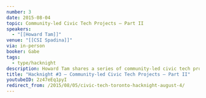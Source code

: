 ```yaml
---
number: 3
date: 2015-08-04
topic: Community-led Civic Tech Projects – Part II
speakers:
  - "[[Howard Tam]]"
venue: "[[CSI Spadina]]"
via: in-person
booker: Gabe
tags:
  - type/hacknight
description: Howard Tam shares a series of community-led civic tech projects and talks about the role of community in civic tech.
title: "Hacknight #3 – Community-led Civic Tech Projects – Part II"
youtubeID: 2z47eEq1pyI
redirect_from: /2015/08/05/civic-tech-toronto-hacknight-august-4/
---
```

